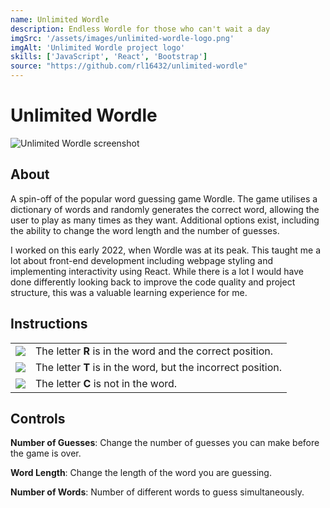 ```yaml
---
name: Unlimited Wordle
description: Endless Wordle for those who can't wait a day
imgSrc: '/assets/images/unlimited-wordle-logo.png'
imgAlt: 'Unlimited Wordle project logo'
skills: ['JavaScript', 'React', 'Bootstrap']
source: "https://github.com/rl16432/unlimited-wordle"
---
```

# Unlimited Wordle

![Unlimited Wordle screenshot](/assets/images/unlimited-wordle-1.gif)
## About

A spin-off of the popular word guessing game Wordle. The game utilises a dictionary of words and randomly generates the correct word, allowing the user to play as many times as they want. Additional options exist, including the ability to change the word length and the number of guesses.

I worked on this early 2022, when Wordle was at its peak. This taught me a lot about front-end development including webpage styling and implementing interactivity using React. While there is a lot I would have done differently looking back to improve the code quality and project structure, this was a valuable learning experience for me.

## Instructions 

<table>
  <tr>
    <td>
      <img style="border: none;" src="https://user-images.githubusercontent.com/65014987/172281768-47c4c131-b235-4c12-915a-44014a38268c.png">
    </td>
    <td style="vertical-align:middle;">
      The letter <strong>R</strong> is in the word and the correct position.
    </td>
  </tr>
  <tr>
    <td>
      <img style="border: none;" src="https://user-images.githubusercontent.com/65014987/172281711-6efbb135-432c-429a-9db6-90975f7cd80a.png">
    </td>
    <td style="vertical-align:middle;">
      The letter <strong>T</strong> is in the word, but the incorrect position.
    </td>
  </tr>
  <tr>
    <td>
      <img style="border: none;" src="https://user-images.githubusercontent.com/65014987/172520114-bacf2761-54b0-4506-a866-f2f94f8eb811.png">
    </td>
    <td style="vertical-align:middle;">
      The letter <strong>C</strong> is not in the word.
    </td>
  </tr>
</table>

## Controls

**Number of Guesses**: Change the number of guesses you can make before the game is over.

**Word Length**: Change the length of the word you are guessing.

**Number of Words**: Number of different words to guess simultaneously.
